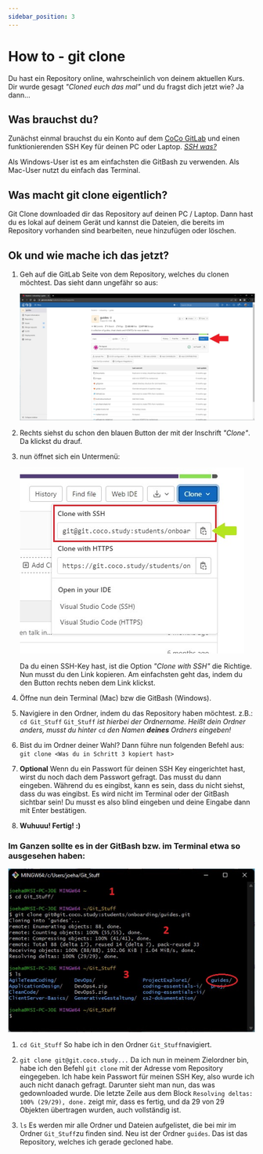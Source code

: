 ```yaml
---
sidebar_position: 3
---
```


# How to - git clone

Du hast ein Repository online, wahrscheinlich von deinem aktuellen Kurs.
Dir wurde gesagt *"Cloned euch das mal"* und du fragst dich jetzt wie? 
Ja dann...



## Was brauchst du?

Zunächst einmal brauchst du ein Konto auf dem [CoCo GitLab](https://git.coco.study/) und einen funktionierenden SSH Key für deinen PC oder Laptop.
_[SSH was?](ssh-keys-gitlab-howto.md)_

Als Windows-User ist es am einfachsten die GitBash zu verwenden.
Als Mac-User nutzt du einfach das Terminal.



## Was macht git clone eigentlich?

Git Clone downloaded dir das Repository auf deinen PC / Laptop.
Dann hast du es lokal auf deinem Gerät und kannst die Dateien, die bereits im Repository vorhanden sind bearbeiten, neue hinzufügen oder löschen.



## Ok und wie mache ich das jetzt?

1. Geh auf die GitLab Seite von dem Repository, welches du clonen möchtest.
   Das sieht dann ungefähr so aus:

   ![Screenshot von dem Repository auf GitLab](./img/Screenshots-GitClone/GitClone1.jpg)

2. Rechts siehst du schon den blauen Button der mit der Inschrift *"Clone"*.
   Da klickst du drauf.

3. nun öffnet sich ein Untermenü: 
   
   ![Clone Button Untermenü](./img/Screenshots-GitClone/GitClone2.jpg)

   Da du einen SSH-Key hast, ist die Option *"Clone with SSH"* die Richtige.
   Nun musst du den Link kopieren. Am einfachsten geht das, indem du den Button rechts neben dem Link klickst.

4. Öffne nun dein Terminal (Mac) bzw die GitBash (Windows).

5. Navigiere in den Ordner, indem du das Repository haben möchtest.
   z.B.: `cd Git_Stuff`
   `Git_Stuff` *ist hierbei der Ordnername. Heißt dein Ordner anders, musst du hinter* `cd` *den Namen **deines** Ordners eingeben!*

6. Bist du im Ordner deiner Wahl?
   Dann führe nun folgenden Befehl aus: 
   `git clone <Was du in Schritt 3 kopiert hast>`

7. **Optional**
   Wenn du ein Passwort für deinen SSH Key eingerichtet hast, wirst du noch dach dem Passwort gefragt.
   Das musst du dann eingeben. Während du es eingibst, kann es sein, dass du nicht siehst, dass du was eingibst. Es wird nicht im Terminal oder der GitBash sichtbar sein! Du musst es also blind eingeben und deine Eingabe dann mit Enter bestätigen.

8. **Wuhuuu! Fertig! :)**



### Im Ganzen sollte es in der GitBash bzw. im Terminal etwa so ausgesehen haben:

![Verlauf auf der GitBash](./img/Screenshots-GitClone/GitClone3.jpg)

1.  `cd Git_Stuff` 
    So habe ich in den Ordner `Git_Stuff`navigiert.

2. `git clone git@git.coco.study...` 
   Da ich nun in meinem Zielordner bin, habe ich den Befehl `git clone` mit der Adresse vom Repository eingegeben.
   Ich habe kein Passwort für meinen SSH Key, also wurde ich auch nicht danach gefragt.
   Darunter sieht man nun, das was gedownloaded wurde.
   Die letzte Zeile aus dem Block `Resolving deltas: 100% (29/29), done.` zeigt mir, dass es fertig, und da 29 von 29 Objekten übertragen wurden, auch vollständig ist.

3. `ls` 
   Es werden mir alle Ordner und Dateien aufgelistet, die bei mir im Ordner `Git_Stuff`zu finden sind.
   Neu ist der Ordner `guides`.
   Das ist das Repository, welches ich gerade gecloned habe. 
